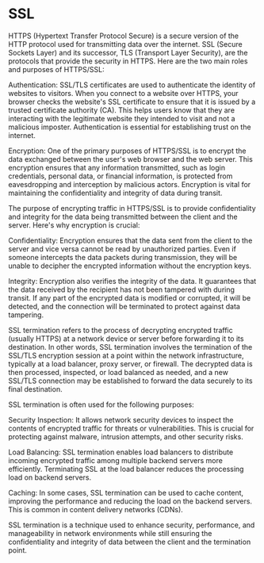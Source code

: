 # SSL

HTTPS (Hypertext Transfer Protocol Secure) is a secure version of the HTTP protocol used for transmitting data over the internet. SSL (Secure Sockets Layer) and its successor, TLS (Transport Layer Security), are the protocols that provide the security in HTTPS. Here are the two main roles and purposes of HTTPS/SSL:

Authentication: SSL/TLS certificates are used to authenticate the identity of websites to visitors. When you connect to a website over HTTPS, your browser checks the website's SSL certificate to ensure that it is issued by a trusted certificate authority (CA). This helps users know that they are interacting with the legitimate website they intended to visit and not a malicious imposter. Authentication is essential for establishing trust on the internet.

Encryption: One of the primary purposes of HTTPS/SSL is to encrypt the data exchanged between the user's web browser and the web server. This encryption ensures that any information transmitted, such as login credentials, personal data, or financial information, is protected from eavesdropping and interception by malicious actors. Encryption is vital for maintaining the confidentiality and integrity of data during transit.

The purpose of encrypting traffic in HTTPS/SSL is to provide confidentiality and integrity for the data being transmitted between the client and the server. Here's why encryption is crucial:

Confidentiality: Encryption ensures that the data sent from the client to the server and vice versa cannot be read by unauthorized parties. Even if someone intercepts the data packets during transmission, they will be unable to decipher the encrypted information without the encryption keys.

Integrity: Encryption also verifies the integrity of the data. It guarantees that the data received by the recipient has not been tampered with during transit. If any part of the encrypted data is modified or corrupted, it will be detected, and the connection will be terminated to protect against data tampering.

SSL termination refers to the process of decrypting encrypted traffic (usually HTTPS) at a network device or server before forwarding it to its destination. In other words, SSL termination involves the termination of the SSL/TLS encryption session at a point within the network infrastructure, typically at a load balancer, proxy server, or firewall. The decrypted data is then processed, inspected, or load balanced as needed, and a new SSL/TLS connection may be established to forward the data securely to its final destination.

SSL termination is often used for the following purposes:

Security Inspection: It allows network security devices to inspect the contents of encrypted traffic for threats or vulnerabilities. This is crucial for protecting against malware, intrusion attempts, and other security risks.

Load Balancing: SSL termination enables load balancers to distribute incoming encrypted traffic among multiple backend servers more efficiently. Terminating SSL at the load balancer reduces the processing load on backend servers.

Caching: In some cases, SSL termination can be used to cache content, improving the performance and reducing the load on the backend servers. This is common in content delivery networks (CDNs).

SSL termination is a technique used to enhance security, performance, and manageability in network environments while still ensuring the confidentiality and integrity of data between the client and the termination point.






